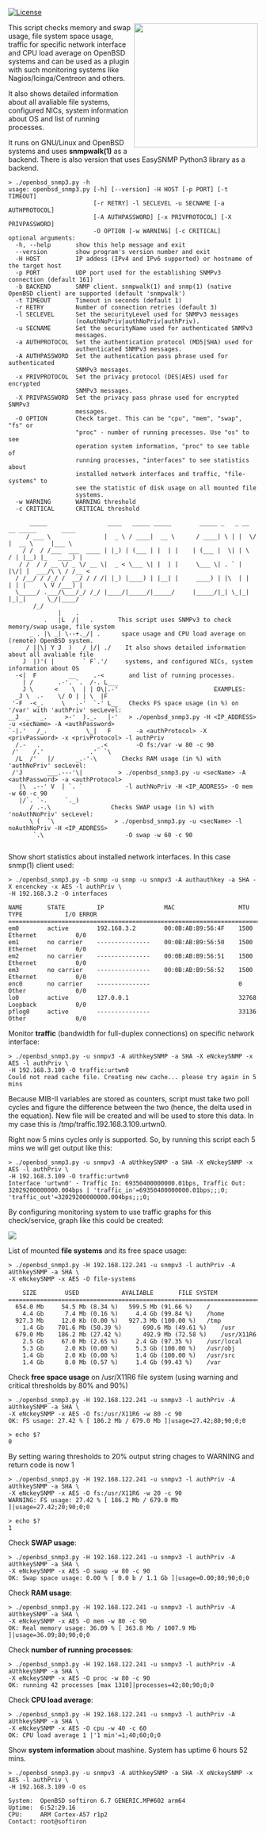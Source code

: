 [![License](https://img.shields.io/github/license/alexander-naumov/openbsd_snmp3_check)](https://github.com/alexander-naumov/openbsd_snmp3_check/LICENSE)

<img align="right" src="ppuf800X725.png" height="250">

This script checks memory and swap usage, file system space usage,
traffic for specific network interface and CPU load average on OpenBSD
systems and can be used as a plugin with such monitoring systems
like Nagios/Icinga/Centreon and others.

It also shows detailed information about all avaliable file systems,
configured NICs, system information about OS and list of running processes.

It runs on GNU/Linux
and OpenBSD systems and uses **snmpwalk(1)** as a backend.
There is also version that uses EasySNMP Python3 library as a backend.


```
> ./openbsd_snmp3.py -h
usage: openbsd_snmp3.py [-h] [--version] -H HOST [-p PORT] [-t TIMEOUT]
                        [-r RETRY] -l SECLEVEL -u SECNAME [-a AUTHPROTOCOL]
                        [-A AUTHPASSWORD] [-x PRIVPROTOCOL] [-X PRIVPASSWORD]
                        -O OPTION [-w WARNING] [-c CRITICAL]
optional arguments:
  -h, --help       show this help message and exit
  --version        show program's version number and exit
  -H HOST          IP addess (IPv4 and IPv6 supported) or hostname of the target host
  -p PORT          UDP port used for the establishing SNMPv3 connection (default 161)
  -b BACKEND       SNMP client. snmpwalk(1) and snmp(1) (native OpenBSD client) are supported (default 'snmpwalk')
  -t TIMEOUT       Timeout in seconds (default 1)
  -r RETRY         Number of connection retries (default 3)
  -l SECLEVEL      Set the securityLevel used for SNMPv3 messages
                   (noAuthNoPriv|authNoPriv|authPriv).
  -u SECNAME       Set the securityName used for authenticated SNMPv3
                   messages.
  -a AUTHPROTOCOL  Set the authentication protocol (MD5|SHA) used for
                   authenticated SNMPv3 messages.
  -A AUTHPASSWORD  Set the authentication pass phrase used for authenticated
                   SNMPv3 messages.
  -x PRIVPROTOCOL  Set the privacy protocol (DES|AES) used for encrypted
                   SNMPv3 messages.
  -X PRIVPASSWORD  Set the privacy pass phrase used for encrypted SNMPv3
                   messages.
  -O OPTION        Check target. This can be "cpu", "mem", "swap", "fs" or
                   "proc" - number of running processes. Use "os" to see
                   operation system information, "proc" to see table of
                   running processes, "interfaces" to see statistics about
                   installed network interfaces and traffic, "file-systems" to
                   see the statistic of disk usage on all mounted file
                   systems.
  -w WARNING       WARNING threshold
  -c CRITICAL      CRITICAL threshold

      _____                 ____   _____ _____        _____ _   _ __  __ _____       ____
     / ___ \               |  _ \ / ____|  __ \      / ____| \ | |  \/  |  __ \     |___ \
    / /  / /___  ___  ____ | |_) | (___ | |  | |    | (___ |  \| | \  / | |__) |_   ____) |
   / /  / / __ \/ _ \/ __ \|  _ < \___ \| |  | |     \___ \| . ` | |\/| |  ___/\ \ / /__ <
  / /__/ / /_/ /  __/ / / /| |_) |____) | |__| |     ____) | |\  | |  | | |     \ V /___) |
  \_____/ .___/\___/_/ /_/ |____/|_____/|_____/     |_____/|_| \_|_|  |_|_|      \_/|____/
       /_/
              |    .
          .   |L  /|   .       This script uses SNMPv3 to check memory/swap usage, file system
      _ . |\ _| \--+._/| .      space usage and CPU load average on (remote) OpenBSD system.
     / ||\| Y J  )   / |/| ./    It also shows detailed information about all avaliable file
    J  |)'( |        ` F`.'/     systems, and configured NICs, system information about OS
  -<|  F         __     .-<       and list of running processes.
    | /       .-'. `.  /-. L___
    J \      <    \  | | O\|.-'                           EXAMPLES:
  _J \  .-    \/ O | | \  |F
 '-F  -<_.     \   .-'  `-' L__   Checks FS space usage (in %) on '/var' with 'authPriv' secLevel:
__J  _   _.     >-'  )._.   |-'   > ./openbsd_snmp3.py -H <IP_ADDRESS> -u <secName> -A <authPassword>
`-|.'   /_.           \_|   F       -a <authProtocol> -X <privPassword> -x <privProtocol> -l authPriv
  /.-   .                _.<        -O fs:/var -w 80 -c 90
 /'    /.'             .'  `\
  /L  /'   |/      _.-'-\       Checks RAM usage (in %) with 'authNoPriv' secLevel:
 /'J       ___.---'\|          > ./openbsd_snmp3.py -u <secName> -A <authPassword> -a <authProtocol>
   |\  .--' V  | `. `            -l authNoPriv -H <IP_ADDRESS> -O mem -w 60 -c 90
   |/`. `-.     `._)
      / .-.\                 Checks SWAP usage (in %) with 'noAuthNoPriv' secLevel:
      \ (  `\                 > ./openbsd_snmp3.py -u <secName> -l noAuthNoPriv -H <IP_ADDRESS>
       `.\                       -O swap -w 60 -c 90


```
Show short statistics about installed network interfaces. In this case snmp(1) client used:

```
> ./openbsd_snmp3.py -b snmp -u snmp -u snmpv3 -A authauthkey -a SHA -X encenckey -x AES -l authPriv \
-H 192.168.3.2 -O interfaces

NAME       STATE         IP                 MAC                  MTU        TYPE            I/O ERROR
=====================================================================================================
em0        active        192.168.3.2        00:0B:AB:B9:56:4F    1500       Ethernet           0/0
em1        no carrier    ---------------    00:0B:AB:B9:56:50    1500       Ethernet           0/0
em2        no carrier    ---------------    00:0B:AB:B9:56:51    1500       Ethernet           0/0
em3        no carrier    ---------------    00:0B:AB:B9:56:52    1500       Ethernet           0/0
enc0       no carrier    ---------------                         0          Other              0/0
lo0        active        127.0.0.1                               32768      Loopback           0/0
pflog0     active        ---------------                         33136      Other              0/0

```

Monitor **traffic** (bandwidth for full-duplex connections) on specific network interface:

```
> ./openbsd_snmp3.py -u snmpv3 -A aUthkeySNMP -a SHA -X eNckeySNMP -x AES -l authPriv \
-H 192.168.3.109 -O traffic:urtwn0
Could not read cache file. Creating new cache... please try again in 5 mins

```

Because MIB-II variables are stored as counters, script must take two poll cycles and
figure the difference between the two (hence, the delta used in the equation).
New file will be created and will be used to store this data.
In my case this is /tmp/traffic.192.168.3.109.urtwn0.

Right now 5 mins cycles only is supported. So, by running this script each 5 mins we will
get output like this:

```
> ./openbsd_snmp3.py -u snmpv3 -A aUthkeySNMP -a SHA -X eNckeySNMP -x AES -l authPriv \
-H 192.168.3.109 -O traffic:urtwn0
Interface 'urtwn0' - Traffic In: 69350400000000.01bps, Traffic Out: 32029200000000.004bps | 'traffic_in'=69350400000000.01bps;;;0; 'traffic_out'=32029200000000.004bps;;;0;

```

By configuring monitoring system to use traffic graphs for this check/service, graph like
this could be created:

<img align="center" src="traffic.png">


List of mounted **file systems** and its free space usage:

```
> ./openbsd_snmp3.py -H 192.168.122.241 -u snmpv3 -l authPriv -A aUthkeySNMP -a SHA \
-X eNckeySNMP -x AES -O file-systems

    SIZE		USED		    AVALIABLE		FILE SYSTEM
==================================================================================
  654.0 Mb	   54.5 Mb (8.34 %)	  599.5 Mb (91.66 %)	/
    4.4 Gb	    7.4 Mb (0.16 %)	    4.4 Gb (99.84 %)	/home
  927.3 Mb	   12.0 Kb (0.00 %)	  927.3 Mb (100.00 %)	/tmp
    1.4 Gb	  701.6 Mb (50.39 %)	  690.6 Mb (49.61 %)	/usr
  679.0 Mb	  186.2 Mb (27.42 %)	  492.9 Mb (72.58 %)	/usr/X11R6
    2.5 Gb	   67.0 Mb (2.65 %)	    2.4 Gb (97.35 %)	/usr/local
    5.3 Gb	    2.0 Kb (0.00 %)	    5.3 Gb (100.00 %)	/usr/obj
    1.4 Gb	    2.0 Kb (0.00 %)	    1.4 Gb (100.00 %)	/usr/src
    1.4 Gb	    8.0 Mb (0.57 %)	    1.4 Gb (99.43 %)	/var

```

Check **free space usage** on /usr/X11R6 file system (using warning and critical
thresholds by 80% and 90%)

```
> ./openbsd_snmp3.py -H 192.168.122.241 -u snmpv3 -l authPriv -A aUthkeySNMP -a SHA \
-X eNckeySNMP -x AES -O fs:/usr/X11R6 -w 80 -c 90
OK: FS usage: 27.42 % [ 186.2 Mb / 679.0 Mb ]|usage=27.42;80;90;0;0

> echo $?
0
```

By setting waring thresholds to 20% output string chages to WARNING and return
code is now 1

```
> ./openbsd_snmp3.py -H 192.168.122.241 -u snmpv3 -l authPriv -A aUthkeySNMP -a SHA \
-X eNckeySNMP -x AES -O fs:/usr/X11R6 -w 20 -c 90
WARNING: FS usage: 27.42 % [ 186.2 Mb / 679.0 Mb ]|usage=27.42;20;90;0;0

> echo $?
1
```

Check **SWAP usage**:

```
> ./openbsd_snmp3.py -H 192.168.122.241 -u snmpv3 -l authPriv -A aUthkeySNMP -a SHA \
-X eNckeySNMP -x AES -O swap -w 80 -c 90
OK: Swap space usage: 0.00 % [ 0.0 b / 1.1 Gb ]|usage=0.00;80;90;0;0
```

Check **RAM usage**:
```
> ./openbsd_snmp3.py -H 192.168.122.241 -u snmpv3 -l authPriv -A aUthkeySNMP -a SHA \
-X eNckeySNMP -x AES -O mem -w 80 -c 90
OK: Real memory usage: 36.09 % [ 363.8 Mb / 1007.9 Mb ]|usage=36.09;80;90;0;0
```

Check **number of running processes**:
```
> ./openbsd_snmp3.py -H 192.168.122.241 -u snmpv3 -l authPriv -A aUthkeySNMP -a SHA \
-X eNckeySNMP -x AES -O proc -w 80 -c 90
OK: running 42 processes [max 1310]|processes=42;80;90;0;0
```

Check **CPU load average**:
```
> ./openbsd_snmp3.py -H 192.168.122.241 -u snmpv3 -l authPriv -A aUthkeySNMP -a SHA \
-X eNckeySNMP -x AES -O cpu -w 40 -c 60
OK: CPU load average 1 |'1 min'=1;40;60;0;0
```

Show **system information** about mashine. System has uptime 6 hours 52 mins.

```
> ./openbsd_snmp3.py -u snmpv3 -A aUthkeySNMP -a SHA -X eNckeySNMP -x AES -l authPriv \
-H 192.168.3.109 -O os

System:  OpenBSD softiron 6.7 GENERIC.MP#602 arm64
Uptime:  6:52:29.16
CPU:     ARM Cortex-A57 r1p2
Contact: root@softiron

```
